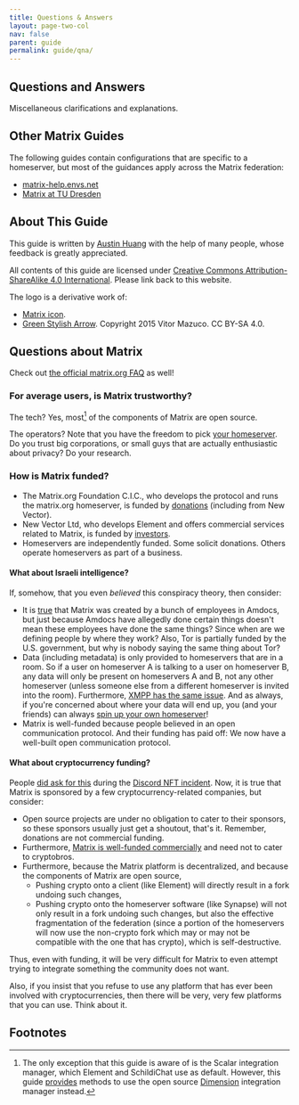 ```yaml
---
title: Questions & Answers
layout: page-two-col
nav: false
parent: guide
permalink: guide/qna/
---
```


## Questions and Answers

Miscellaneous clarifications and explanations.

## Other Matrix Guides

The following guides contain configurations that are specific to a homeserver, but most of the guidances apply across the Matrix federation:

* [matrix-help.envs.net](https://matrix-help.envs.net/)
* [Matrix at TU Dresden](https://doc.matrix.tu-dresden.de/en/)

## About This Guide

This guide is written by [Austin Huang](https://austinhuang.me) with the help of many people, whose feedback is greatly appreciated.

All contents of this guide are licensed under [Creative Commons Attribution-ShareAlike 4.0 International](https://creativecommons.org/licenses/by-sa/4.0/). Please link back to this website.

The logo is a derivative work of:

* [Matrix icon](https://commons.wikimedia.org/wiki/File:Matrix_icon.svg).
* [Green Stylish Arrow](https://commons.wikimedia.org/wiki/File:Green_Stylish_Arrow.svg). Copyright 2015 Vitor Mazuco. CC BY-SA 4.0.

## Questions about Matrix

Check out [the official matrix.org FAQ](https://matrix.org/faq) as well!

### For average users, is Matrix trustworthy?

The tech? Yes, most[^1] of the components of Matrix are open source.

The operators? Note that you have the freedom to pick [your homeserver](../../servers). Do you trust big corporations, or small guys that are actually enthusiastic about privacy? Do your research.

### How is Matrix funded?

* The Matrix.org Foundation C.I.C., who develops the protocol and runs the matrix.org homeserver, is funded by [donations](https://matrix.org/faq/#who-and-how) (including from New Vector).
* New Vector Ltd, who develops Element and offers commercial services related to Matrix, is funded by [investors](https://element.io/blog/tag/investment/).
* Homeservers are independently funded. Some solicit donations. Others operate homeservers as part of a business.

#### What about Israeli intelligence?

If, somehow, that you even *believed* this conspiracy theory, then consider:

* It is [true](https://matrix.org/faq/#who-and-how) that Matrix was created by a bunch of employees in Amdocs, but just because Amdocs have allegedly done certain things doesn't mean these employees have done the same things? Since when are we defining people by where they work? Also, Tor is partially funded by the U.S. government, but why is nobody saying the same thing about Tor?
* Data (including metadata) is only provided to homeservers that are in a room. So if a user on homeserver A is talking to a user on homeserver B, any data will only be present on homeservers A and B, not any other homeserver (unless someone else from a different homeserver is invited into the room). Furthermore, [XMPP has the same issue](https://infosec-handbook.eu/articles/xmpp-aitm/). And as always, if you're concerned about where your data will end up, you (and your friends) can always [spin up your own homeserver](../#set-up-your-own-homeserver-or-join-an-existing-homeserver)!
* Matrix is well-funded because people believed in an open communication protocol. And their funding has paid off: We now have a well-built open communication protocol.

#### What about cryptocurrency funding?

People [did ask for this](https://www.reddit.com/r/discordapp/comments/qq4qx3/is_there_a_discord_replacement_that_doesnt/hjy61jo/?context=3) during the [Discord NFT incident](../matrix-vs-discord/#why-not-discord). Now, it is true that Matrix is sponsored by a few cryptocurrency-related companies, but consider:

* Open source projects are under no obligation to cater to their sponsors, so these sponsors usually just get a shoutout, that's it. Remember, donations are not commercial funding.
* Furthermore, [Matrix is well-funded commercially](https://www.matrix.org/blog/2019/10/10/new-vector-raises-8-5-m-to-accelerate-matrix-riot-modular) and need not to cater to cryptobros.
* Furthermore, because the Matrix platform is decentralized, and because the components of Matrix are open source,
  * Pushing crypto onto a client (like Element) will directly result in a fork undoing such changes,
  * Pushing crypto onto the homeserver software (like Synapse) will not only result in a fork undoing such changes, but also the effective fragmentation of the federation (since a portion of the homeservers will now use the non-crypto fork which may or may not be compatible with the one that has crypto), which is self-destructive.

Thus, even with funding, it will be very difficult for Matrix to even attempt trying to integrate something the community does not want.

Also, if you insist that you refuse to use any platform that has ever been involved with cryptocurrencies, then there will be very, very few platforms that you can use. Think about it.

## Footnotes

[^1]: The only exception that this guide is aware of is the Scalar integration manager, which Element and SchildiChat use as default. However, this guide [provides](../#pc-and-mobile) methods to use the open source [Dimension](https://github.com/turt2live/matrix-dimension) integration manager instead.